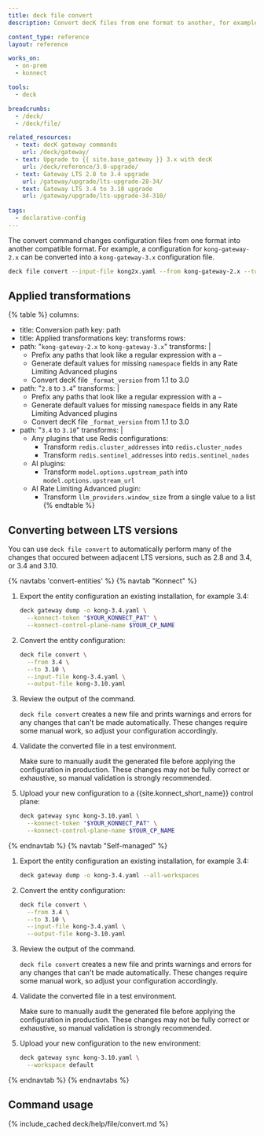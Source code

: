 ```yaml
---
title: deck file convert
description: Convert decK files from one format to another, for example {{ site.base_gateway }} 2.x to 3.x

content_type: reference
layout: reference

works_on:
  - on-prem
  - konnect

tools:
  - deck

breadcrumbs:
  - /deck/
  - /deck/file/

related_resources:
  - text: decK gateway commands
    url: /deck/gateway/
  - text: Upgrade to {{ site.base_gateway }} 3.x with decK
    url: /deck/reference/3.0-upgrade/
  - text: Gateway LTS 2.8 to 3.4 upgrade
    url: /gateway/upgrade/lts-upgrade-28-34/
  - text: Gateway LTS 3.4 to 3.10 upgrade
    url: /gateway/upgrade/lts-upgrade-34-310/
  
tags:
  - declarative-config
---
```


The convert command changes configuration files from one format into another compatible format. For example, a configuration for `kong-gateway-2.x` can be converted into a `kong-gateway-3.x` configuration file.

```bash
deck file convert --input-file kong2x.yaml --from kong-gateway-2.x --to kong-gateway-3.x
```

## Applied transformations

{% table %}
columns:
  - title: Conversion path
    key: path
  - title: Applied transformations
    key: transforms
rows:
  - path: "`kong-gateway-2.x` to `kong-gateway-3.x`"
    transforms: |
      - Prefix any paths that look like a regular expression with a `~`
      - Generate default values for missing `namespace` fields in any Rate Limiting Advanced plugins
      - Convert decK file `_format_version` from 1.1 to 3.0
  - path: "`2.8` to `3.4`"
    transforms: |
      - Prefix any paths that look like a regular expression with a `~`
      - Generate default values for missing `namespace` fields in any Rate Limiting Advanced plugins
      - Convert decK file `_format_version` from 1.1 to 3.0
  - path: "`3.4` to `3.10`"
    transforms: |
      - Any plugins that use Redis configurations:
        - Transform `redis.cluster_addresses` into `redis.cluster_nodes`
        - Transform `redis.sentinel_addresses` into `redis.sentinel_nodes`
      - AI plugins:
        - Transform `model.options.upstream_path` into `model.options.upstream_url`
      - AI Rate Limiting Advanced plugin:
        - Transform `llm_providers.window_size` from a single value to a list
{% endtable %}

## Converting between LTS versions

You can use `deck file convert` to automatically perform many of the changes that occured between adjacent LTS versions, such as 2.8 and 3.4, or 3.4 and 3.10.

{% navtabs 'convert-entities' %}
{% navtab "Konnect" %}

1. Export the entity configuration an existing installation, for example 3.4:

   ```sh
   deck gateway dump -o kong-3.4.yaml \
     --konnect-token "$YOUR_KONNECT_PAT" \
     --konnect-control-plane-name $YOUR_CP_NAME
   ```

1. Convert the entity configuration:

   ```sh
   deck file convert \
     --from 3.4 \
     --to 3.10 \
     --input-file kong-3.4.yaml \
     --output-file kong-3.10.yaml
   ```

1. Review the output of the command.
   
    `deck file convert` creates a new file and prints warnings and errors for any changes that can't be made automatically. 
    These changes require some manual work, so adjust your configuration accordingly.

1. Validate the converted file in a test environment.

    Make sure to manually audit the generated file before applying the configuration in production. 
    These changes may not be fully correct or exhaustive, so manual validation is strongly recommended.

1. Upload your new configuration to a {{site.konnect_short_name}} control plane:

   ```sh
   deck gateway sync kong-3.10.yaml \
     --konnect-token "$YOUR_KONNECT_PAT" \
     --konnect-control-plane-name $YOUR_CP_NAME
   ```
{% endnavtab %}
{% navtab "Self-managed" %}

1. Export the entity configuration an existing installation, for example 3.4:

   ```sh
   deck gateway dump -o kong-3.4.yaml --all-workspaces
   ```

1. Convert the entity configuration:

   ```sh
   deck file convert \
     --from 3.4 \
     --to 3.10 \
     --input-file kong-3.4.yaml \
     --output-file kong-3.10.yaml
   ```

1. Review the output of the command.
   
    `deck file convert` creates a new file and prints warnings and errors for any changes that can't be made automatically. 
    These changes require some manual work, so adjust your configuration accordingly.

1. Validate the converted file in a test environment.

    Make sure to manually audit the generated file before applying the configuration in production. 
    These changes may not be fully correct or exhaustive, so manual validation is strongly recommended.

1. Upload your new configuration to the new environment:

   ```sh
   deck gateway sync kong-3.10.yaml \
     --workspace default
   ```
{% endnavtab %}
{% endnavtabs %}

## Command usage

{% include_cached deck/help/file/convert.md %}
